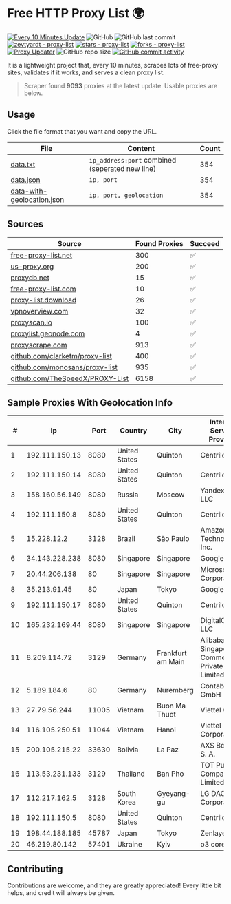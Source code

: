 
# Free HTTP Proxy List 🌍

[![Every 10 Minutes Update](https://github.com/mertguvencli/http-proxy-list/actions/workflows/main.yml/badge.svg?branch=main)](https://github.com/mertguvencli/http-proxy-list/actions/workflows/main.yml)
![GitHub](https://img.shields.io/github/license/mertguvencli/http-proxy-list)
![GitHub last commit](https://img.shields.io/github/last-commit/mertguvencli/http-proxy-list)
[![zevtyardt - proxy-list](https://img.shields.io/static/v1?label=zevtyardt&message=proxy-list&color=blue&logo=github)](https://github.com/zevtyardt/proxy-list "Go to GitHub repo")
[![stars - proxy-list](https://img.shields.io/github/stars/zevtyardt/proxy-list?style=social)](https://github.com/zevtyardt/proxy-list)
[![forks - proxy-list](https://img.shields.io/github/forks/zevtyardt/proxy-list?style=social)](https://github.com/zevtyardt/proxy-list)
[![Proxy Updater](https://github.com/zevtyardt/proxy-list/workflows/Proxy%20Updater/badge.svg)](https://github.com/zevtyardt/proxy-list/actions?query=workflow:"Proxy+Updater")
![GitHub repo size](https://img.shields.io/github/repo-size/zevtyardt/proxy-list)
[![GitHub commit activity](https://img.shields.io/github/commit-activity/m/zevtyardt/proxy-list?logo=commits)](https://github.com/zevtyardt/proxy-list/commits/main)

It is a lightweight project that, every 10 minutes, scrapes lots of free-proxy sites, validates if it works, and serves a clean proxy list.

> Scraper found **9093** proxies at the latest update. Usable proxies are below.

## Usage

Click the file format that you want and copy the URL.

|File|Content|Count|
|----|-------|-----|
|[data.txt](https://raw.githubusercontent.com/mertguvencli/http-proxy-list/main/proxy-list/data.txt)|`ip_address:port` combined (seperated new line)|354|
|[data.json](https://raw.githubusercontent.com/mertguvencli/http-proxy-list/main/proxy-list/data.json)|`ip, port`|354|
|[data-with-geolocation.json](https://raw.githubusercontent.com/mertguvencli/http-proxy-list/main/proxy-list/data-with-geolocation.json)|`ip, port, geolocation`|354|

## Sources

|Source|Found Proxies|Succeed|
|------|-------------|-------|
|[free-proxy-list.net](https://free-proxy-list.net)|300|✅|
|[us-proxy.org](https://www.us-proxy.org)|200|✅|
|[proxydb.net](http://proxydb.net)|15|✅|
|[free-proxy-list.com](https://free-proxy-list.com/?page=&port=&type%5B%5D=http&type%5B%5D=https&up_time=0&search=Search)|10|✅|
|[proxy-list.download](https://www.proxy-list.download/HTTP)|26|✅|
|[vpnoverview.com](https://vpnoverview.com/privacy/anonymous-browsing/free-proxy-servers)|32|✅|
|[proxyscan.io](https://www.proxyscan.io)|100|✅|
|[proxylist.geonode.com](https://proxylist.geonode.com/api/proxy-list?limit=300&page=1&sort_by=lastChecked&sort_type=desc&protocols=http,https)|4|✅|
|[proxyscrape.com](https://api.proxyscrape.com/v2/?request=displayproxies&protocol=http&timeout=10000&country=all&ssl=all&anonymity=all)|913|✅|
|[github.com/clarketm/proxy-list](https://raw.githubusercontent.com/clarketm/proxy-list/master/proxy-list-raw.txt)|400|✅|
|[github.com/monosans/proxy-list](https://raw.githubusercontent.com/monosans/proxy-list/main/proxies/http.txt)|935|✅|
|[github.com/TheSpeedX/PROXY-List](https://raw.githubusercontent.com/TheSpeedX/PROXY-List/master/http.txt)|6158|✅|


## Sample Proxies With Geolocation Info

|#|Ip|Port|Country|City|Internet Service Provider|
|-|--|----|-------|----|-------------------------|
|1|192.111.150.13|8080|United States|Quinton|Centrilogic|
|2|192.111.150.14|8080|United States|Quinton|Centrilogic|
|3|158.160.56.149|8080|Russia|Moscow|Yandex.Cloud LLC|
|4|192.111.150.8|8080|United States|Quinton|Centrilogic|
|5|15.228.12.2|3128|Brazil|São Paulo|Amazon Technologies Inc.|
|6|34.143.228.238|8080|Singapore|Singapore|Google LLC|
|7|20.44.206.138|80|Singapore|Singapore|Microsoft Corporation|
|8|35.213.91.45|80|Japan|Tokyo|Google LLC|
|9|192.111.150.17|8080|United States|Quinton|Centrilogic|
|10|165.232.169.44|8080|Singapore|Singapore|DigitalOcean, LLC|
|11|8.209.114.72|3129|Germany|Frankfurt am Main|Alibaba.com Singapore E-Commerce Private Limited|
|12|5.189.184.6|80|Germany|Nuremberg|Contabo GmbH|
|13|27.79.56.244|11005|Vietnam|Buon Ma Thuot|Viettel Group|
|14|116.105.250.51|11044|Vietnam|Hanoi|Viettel Corporation|
|15|200.105.215.22|33630|Bolivia|La Paz|AXS Bolivia S. A.|
|16|113.53.231.133|3129|Thailand|Ban Pho|TOT Public Company Limited|
|17|112.217.162.5|3128|South Korea|Gyeyang-gu|LG DACOM Corporation|
|18|192.111.150.5|8080|United States|Quinton|Centrilogic|
|19|198.44.188.185|45787|Japan|Tokyo|Zenlayer Inc|
|20|46.219.80.142|57401|Ukraine|Kyiv|o3 core|



## Contributing

Contributions are welcome, and they are greatly appreciated! Every
little bit helps, and credit will always be given.

